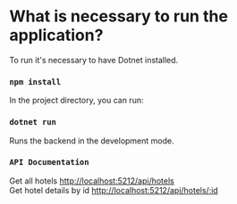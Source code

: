 # What is necessary to run the application?

To run it's necessary to have Dotnet installed.

### `npm install`

In the project directory, you can run:

### `dotnet run`

Runs the backend in the development mode.

###  `API Documentation`

Get all hotels [http://localhost:5212/api/hotels](http://localhost:5212/api/hotels)\
Get hotel details by id [http://localhost:5212/api/hotels/:id](http://localhost:5212/api/hotels/:id)
